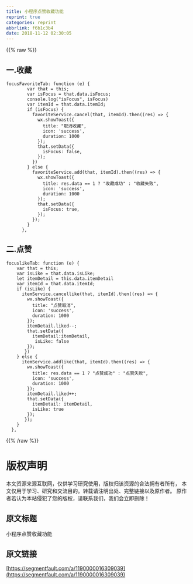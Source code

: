 ```yaml
---
title: 小程序点赞收藏功能
reprint: true
categories: reprint
abbrlink: f6b1c3b4
date: 2018-11-12 02:30:05
---
```


{{% raw %}}
<h2 id="articleHeader0">&#x4E00;.&#x6536;&#x85CF;</h2><div class="widget-codetool" style="display:none"><div class="widget-codetool--inner"><span class="selectCode code-tool" data-toggle="tooltip" data-placement="top" title="" data-original-title="&#x5168;&#x9009;"></span> <span type="button" class="copyCode code-tool" data-toggle="tooltip" data-placement="top" data-clipboard-text="focusFavoriteTab: function (e) {
        var that = this;
        var isFocus = that.data.isFocus;
        console.log(&quot;isFocus&quot;, isFocus)
        var itemId = that.data.itemId;
        if (isFocus) {
          favoriteService.cancel(that, itemId).then((res) =&gt; {
            wx.showToast({
              title: &quot;&#x53D6;&#x6D88;&#x6536;&#x85CF;&quot;,
              icon: &apos;success&apos;,
              duration: 1000
            });
            that.setData({
              isFocus: false,
            });
          })
        } else {
          favoriteService.add(that, itemId).then((res) =&gt; {
            wx.showToast({
              title: res.data == 1 ? &quot;&#x6536;&#x85CF;&#x6210;&#x529F;&quot; : &quot;&#x6536;&#x85CF;&#x5931;&#x8D25;&quot;,
              icon: &apos;success&apos;,
              duration: 1000
            });
            that.setData({
              isFocus: true,
            });
          });
        }
      },
" title="" data-original-title="&#x590D;&#x5236;"></span> <span type="button" class="saveToNote code-tool" data-toggle="tooltip" data-placement="top" title="" data-original-title="&#x653E;&#x8FDB;&#x7B14;&#x8BB0;"></span></div></div><pre class="hljs livescript"><code>focusFavoriteTab: <span class="hljs-keyword">function</span> (e) {
        <span class="hljs-keyword">var</span> <span class="hljs-literal">that</span> = <span class="hljs-keyword">this</span>;
        <span class="hljs-keyword">var</span> isFocus = <span class="hljs-literal">that</span>.data.isFocus;
        <span class="hljs-built_in">console</span>.log(<span class="hljs-string">&quot;isFocus&quot;</span>, isFocus)
        <span class="hljs-keyword">var</span> itemId = <span class="hljs-literal">that</span>.data.itemId;
        <span class="hljs-keyword">if</span> (isFocus) {
          favoriteService.cancel(<span class="hljs-literal">that</span>, itemId).<span class="hljs-keyword">then</span>((res) =&gt; {
            wx.showToast({
              title: <span class="hljs-string">&quot;&#x53D6;&#x6D88;&#x6536;&#x85CF;&quot;</span>,
              icon: <span class="hljs-string">&apos;success&apos;</span>,
              duration: <span class="hljs-number">1000</span>
            });
            <span class="hljs-literal">that</span>.setData({
              isFocus: <span class="hljs-literal">false</span>,
            });
          })
        } <span class="hljs-keyword">else</span> {
          favoriteService.add(<span class="hljs-literal">that</span>, itemId).<span class="hljs-keyword">then</span>((res) =&gt; {
            wx.showToast({
              title: res.data == <span class="hljs-number">1</span> ? <span class="hljs-string">&quot;&#x6536;&#x85CF;&#x6210;&#x529F;&quot;</span> : <span class="hljs-string">&quot;&#x6536;&#x85CF;&#x5931;&#x8D25;&quot;</span>,
              icon: <span class="hljs-string">&apos;success&apos;</span>,
              duration: <span class="hljs-number">1000</span>
            });
            <span class="hljs-literal">that</span>.setData({
              isFocus: <span class="hljs-literal">true</span>,
            });
          });
        }
      },
</code></pre><h2 id="articleHeader1">&#x4E8C;.&#x70B9;&#x8D5E;</h2><div class="widget-codetool" style="display:none"><div class="widget-codetool--inner"><span class="selectCode code-tool" data-toggle="tooltip" data-placement="top" title="" data-original-title="&#x5168;&#x9009;"></span> <span type="button" class="copyCode code-tool" data-toggle="tooltip" data-placement="top" data-clipboard-text="focuslikeTab: function (e) {
    var that = this;
    var isLike = that.data.isLike;
    let itemDetail = this.data.itemDetail 
    var itemId = that.data.itemId;
    if (isLike) {
      itemService.cancellike(that, itemId).then((res) =&gt; {
        wx.showToast({
          title: &quot;&#x70B9;&#x8D5E;&#x53D6;&#x6D88;&quot;,
          icon: &apos;success&apos;,
          duration: 1000
        });
        itemDetail.liked--;
        that.setData({
          itemDetail:itemDetail,
           isLike: false
        });
       })
    } else {
      itemService.addlike(that, itemId).then((res) =&gt; {
        wx.showToast({
          title: res.data == 1 ? &quot;&#x70B9;&#x8D5E;&#x6210;&#x529F;&quot; : &quot;&#x70B9;&#x8D5E;&#x5931;&#x8D25;&quot;,
          icon: &apos;success&apos;,
          duration: 1000
        });
        itemDetail.liked++;
        that.setData({
          itemDetail: itemDetail,
          isLike: true
        });
       });
    }
  }," title="" data-original-title="&#x590D;&#x5236;"></span> <span type="button" class="saveToNote code-tool" data-toggle="tooltip" data-placement="top" title="" data-original-title="&#x653E;&#x8FDB;&#x7B14;&#x8BB0;"></span></div></div><pre class="hljs livescript"><code>focuslikeTab: <span class="hljs-keyword">function</span> (e) {
    <span class="hljs-keyword">var</span> <span class="hljs-literal">that</span> = <span class="hljs-keyword">this</span>;
    <span class="hljs-keyword">var</span> isLike = <span class="hljs-literal">that</span>.data.isLike;
    <span class="hljs-keyword">let</span> itemDetail = <span class="hljs-keyword">this</span>.data.itemDetail 
    <span class="hljs-keyword">var</span> itemId = <span class="hljs-literal">that</span>.data.itemId;
    <span class="hljs-keyword">if</span> (isLike) {
      itemService.cancellike(<span class="hljs-literal">that</span>, itemId).<span class="hljs-keyword">then</span>((res) =&gt; {
        wx.showToast({
          title: <span class="hljs-string">&quot;&#x70B9;&#x8D5E;&#x53D6;&#x6D88;&quot;</span>,
          icon: <span class="hljs-string">&apos;success&apos;</span>,
          duration: <span class="hljs-number">1000</span>
        });
        itemDetail.liked--;
        <span class="hljs-literal">that</span>.setData({
          itemDetail:itemDetail,
           isLike: <span class="hljs-literal">false</span>
        });
       })
    } <span class="hljs-keyword">else</span> {
      itemService.addlike(<span class="hljs-literal">that</span>, itemId).<span class="hljs-keyword">then</span>((res) =&gt; {
        wx.showToast({
          title: res.data == <span class="hljs-number">1</span> ? <span class="hljs-string">&quot;&#x70B9;&#x8D5E;&#x6210;&#x529F;&quot;</span> : <span class="hljs-string">&quot;&#x70B9;&#x8D5E;&#x5931;&#x8D25;&quot;</span>,
          icon: <span class="hljs-string">&apos;success&apos;</span>,
          duration: <span class="hljs-number">1000</span>
        });
        itemDetail.liked++;
        <span class="hljs-literal">that</span>.setData({
          itemDetail: itemDetail,
          isLike: <span class="hljs-literal">true</span>
        });
       });
    }
  },</code></pre>
{{% /raw %}}

# 版权声明
本文资源来源互联网，仅供学习研究使用，版权归该资源的合法拥有者所有，
本文仅用于学习、研究和交流目的。转载请注明出处、完整链接以及原作者。
原作者若认为本站侵犯了您的版权，请联系我们，我们会立即删除！

## 原文标题
小程序点赞收藏功能

## 原文链接
[https://segmentfault.com/a/1190000016309039](https://segmentfault.com/a/1190000016309039)

